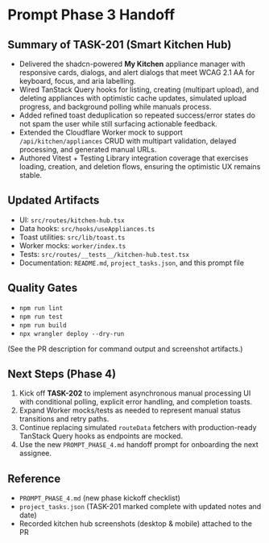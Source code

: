 # Prompt Phase 3 Handoff

## Summary of TASK-201 (Smart Kitchen Hub)
- Delivered the shadcn-powered **My Kitchen** appliance manager with responsive cards, dialogs, and alert dialogs that meet WCAG 2.1 AA for keyboard, focus, and aria labelling.
- Wired TanStack Query hooks for listing, creating (multipart upload), and deleting appliances with optimistic cache updates, simulated upload progress, and background polling while manuals process.
- Added refined toast deduplication so repeated success/error states do not spam the user while still surfacing actionable feedback.
- Extended the Cloudflare Worker mock to support `/api/kitchen/appliances` CRUD with multipart validation, delayed processing, and generated manual URLs.
- Authored Vitest + Testing Library integration coverage that exercises loading, creation, and deletion flows, ensuring the optimistic UX remains stable.

## Updated Artifacts
- UI: `src/routes/kitchen-hub.tsx`
- Data hooks: `src/hooks/useAppliances.ts`
- Toast utilities: `src/lib/toast.ts`
- Worker mocks: `worker/index.ts`
- Tests: `src/routes/__tests__/kitchen-hub.test.tsx`
- Documentation: `README.md`, `project_tasks.json`, and this prompt file

## Quality Gates
- `npm run lint`
- `npm run test`
- `npm run build`
- `npx wrangler deploy --dry-run`

(See the PR description for command output and screenshot artifacts.)

## Next Steps (Phase 4)
1. Kick off **TASK-202** to implement asynchronous manual processing UI with conditional polling, explicit error handling, and completion toasts.
2. Expand Worker mocks/tests as needed to represent manual status transitions and retry paths.
3. Continue replacing simulated `routeData` fetchers with production-ready TanStack Query hooks as endpoints are mocked.
4. Use the new `PROMPT_PHASE_4.md` handoff prompt for onboarding the next assignee.

## Reference
- `PROMPT_PHASE_4.md` (new phase kickoff checklist)
- `project_tasks.json` (TASK-201 marked complete with updated notes and date)
- Recorded kitchen hub screenshots (desktop & mobile) attached to the PR
